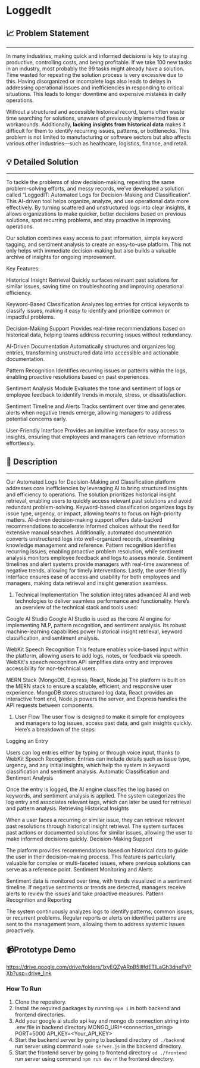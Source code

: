 # LoggedIt

## 📈 Problem Statement

---

In many industries, making quick and informed decisions is key to staying productive, controlling costs, and being profitable. If we take 100 new tasks in an industry, most probably the 99 tasks might already have a solution. Time wasted for repeating the solution process is very excessive due to this. Having disorganized or incomplete logs also leads to delays in addressing operational issues and inefficiencies in responding to critical situations. This leads to longer downtime and expensive mistakes in daily operations.

Without a structured and accessible historical record, teams often waste time searching for solutions, unaware of previously implemented fixes or workarounds. Additionally, **lacking insights from historical data** makes it difficult for them to identify recurring issues, patterns, or bottlenecks.  This problem is not limited to manufacturing or software sectors but also affects various other industries—such as healthcare, logistics, finance, and retail.

## 💡 Detailed Solution

---

To tackle the problems of slow decision-making, repeating the same problem-solving efforts, and messy records, we’ve developed a solution called “LoggedIT: Automated Logs for Decision-Making and Classification”. This AI-driven tool helps organize, analyze, and use operational data more effectively. By turning scattered and unstructured logs into clear insights, it allows organizations to make quicker, better decisions based on previous solutions, spot recurring problems, and stay proactive in improving operations.

Our solution combines easy access to past information, simple keyword tagging, and sentiment analysis to create an easy-to-use platform. This not only helps with immediate decision-making but also builds a valuable archive of insights for ongoing improvement.

Key Features:

Historical Insight Retrieval
Quickly surfaces relevant past solutions for similar issues, saving time on troubleshooting and improving operational efficiency.

Keyword-Based Classification
Analyzes log entries for critical keywords to classify issues, making it easy to identify and prioritize common or impactful problems.

Decision-Making Support
Provides real-time recommendations based on historical data, helping teams address recurring issues without redundancy.

AI-Driven Documentation
Automatically structures and organizes log entries, transforming unstructured data into accessible and actionable documentation.

Pattern Recognition
Identifies recurring issues or patterns within the logs, enabling proactive resolutions based on past experiences.

Sentiment Analysis Module
Evaluates the tone and sentiment of logs or employee feedback to identify trends in morale, stress, or dissatisfaction.

Sentiment Timeline and Alerts
Tracks sentiment over time and generates alerts when negative trends emerge, allowing managers to address potential concerns early.

User-Friendly Interface
Provides an intuitive interface for easy access to insights, ensuring that employees and managers can retrieve information effortlessly.

## 📖 Description

---

Our Automated Logs for Decision-Making and Classification platform addresses core inefficiencies by leveraging AI to bring structured insights and efficiency to operations. The solution prioritizes historical insight retrieval, enabling users to quickly access relevant past solutions and avoid redundant problem-solving. Keyword-based classification organizes logs by issue type, urgency, or impact, allowing teams to focus on high-priority matters. AI-driven decision-making support offers data-backed recommendations to accelerate informed choices without the need for extensive manual searches. Additionally, automated documentation converts unstructured logs into well-organized records, streamlining knowledge management and reference. Pattern recognition identifies recurring issues, enabling proactive problem resolution, while sentiment analysis monitors employee feedback and logs to assess morale. Sentiment timelines and alert systems provide managers with real-time awareness of negative trends, allowing for timely interventions. Lastly, the user-friendly interface ensures ease of access and usability for both employees and managers, making data retrieval and insight generation seamless.

1. Technical Implementation
The solution integrates advanced AI and web technologies to deliver seamless performance and functionality. Here’s an overview of the technical stack and tools used:

Google AI Studio
Google AI Studio is used as the core AI engine for implementing NLP, pattern recognition, and sentiment analysis. Its robust machine-learning capabilities power historical insight retrieval, keyword classification, and sentiment analysis.

WebKit Speech Recognition
This feature enables voice-based input within the platform, allowing users to add logs, notes, or feedback via speech. WebKit's speech recognition API simplifies data entry and improves accessibility for non-technical users.

MERN Stack (MongoDB, Express, React, Node.js)
The platform is built on the MERN stack to ensure a scalable, efficient, and responsive user experience. MongoDB stores structured log data, React provides an interactive front end, Node.js powers the server, and Express handles the API requests between components.

1. User Flow
The user flow is designed to make it simple for employees and managers to log issues, access past data, and gain insights quickly. Here’s a breakdown of the steps:

Logging an Entry

Users can log entries either by typing or through voice input, thanks to WebKit Speech Recognition.
Entries can include details such as issue type, urgency, and any initial insights, which help the system in keyword classification and sentiment analysis.
Automatic Classification and Sentiment Analysis

Once the entry is logged, the AI engine classifies the log based on keywords, and sentiment analysis is applied.
The system categorizes the log entry and associates relevant tags, which can later be used for retrieval and pattern analysis.
Retrieving Historical Insights

When a user faces a recurring or similar issue, they can retrieve relevant past resolutions through historical insight retrieval.
The system surfaces past actions or documented solutions for similar issues, allowing the user to make informed decisions quickly.
Decision-Making Support

The platform provides recommendations based on historical data to guide the user in their decision-making process.
This feature is particularly valuable for complex or multi-faceted issues, where previous solutions can serve as a reference point.
Sentiment Monitoring and Alerts

Sentiment data is monitored over time, with trends visualized in a sentiment timeline.
If negative sentiments or trends are detected, managers receive alerts to review the issues and take proactive measures.
Pattern Recognition and Reporting

The system continuously analyzes logs to identify patterns, common issues, or recurrent problems.
Regular reports or alerts on identified patterns are sent to the management team, allowing them to address systemic issues proactively.

## 📹Prototype Demo
https://drive.google.com/drive/folders/1xyEQZyARpB5IllfdETlLaGh3dneFVPXb?usp=drive_link

### How To Run

1. Clone the repository.
2. Install the required packages by running `npm i` in both backend and frontend directories.
3. Add your google ai studio api key and mongo db connection string into .env file in backend directory
   MONGO_URI=<connection_string>
   PORT=5000
   API_KEY=<Your_API_KEY>
4. Start the backend server by going to backend directory
   `cd ./backend`
   run server using command `node server.js` in the backend directory.
5. Start the frontend server by going to frontend directory
   `cd ./frontend`
   run server using command `npm run dev` in the frontend directory.
